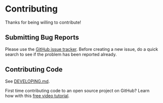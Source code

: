 # Contributing

Thanks for being willing to contribute!

## Submitting Bug Reports

Please use the [GitHub issue tracker](https://github.com/iamturns/create-iamturns-app/issues). Before creating a new issue, do a quick search to see if the problem has been reported already.

## Contributing Code

See [DEVELOPING.md](DEVELOPING.md).

First time contributing code to an open source project on GitHub? Learn how with this [free video tutorial](https://egghead.io/courses/how-to-contribute-to-an-open-source-project-on-github).
